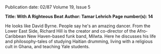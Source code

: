 Publication date: 02/87
Volume 19, Issue 5

**Title: With A Righteous Beat**
**Author: Tamar Lehrich**
**Page number(s): 14**

He looks like David Byrne. People say he's an amazing dancer. From the Lower East Side, Richard Hill is the creator and co-director of the Afro-Caribbean New Haven-based funk band, Milwta. Here he discusses his life and philosophy-tales of studying Haitian drumming, living with a religious cult in Ghana, and teaching Yale students.